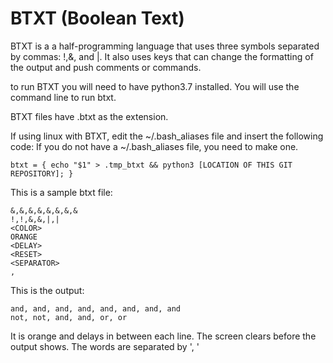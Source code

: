 # BTXT (Boolean Text)

BTXT is a a half-programming language that uses three symbols separated by commas: !,&, and |.
It also uses keys that can change the formatting of the output and push comments or commands.

to run BTXT you will need to have python3.7 installed.
You will use the command line to run btxt.

BTXT files have .btxt as the extension.

If using linux with BTXT, edit the ~/.bash_aliases file and insert the following code:
If you do not have a ~/.bash_aliases file, you need to make one.
```shell
btxt = { echo "$1" > .tmp_btxt && python3 [LOCATION OF THIS GIT REPOSITORY]; }
```

This is a sample btxt file:
```btxt
&,&,&,&,&,&,&,&
!,!,&,&,|,|
<COLOR>
ORANGE
<DELAY>
<RESET>
<SEPARATOR>
, 
```

This is the output:
```text
and, and, and, and, and, and, and, and
not, not, and, and, or, or
```
It is orange and delays in between each line. 
The screen clears before the output shows.
The words are separated by ', '
